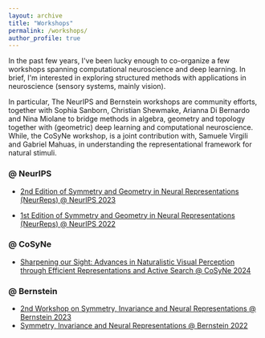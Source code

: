 ```yaml
---
layout: archive
title: "Workshops"
permalink: /workshops/
author_profile: true
---
```


In the past few years, I've been lucky enough to co-organize a few workshops spanning computational neuroscience and deep learning. In brief, I'm interested in exploring structured methods with applications in neuroscience (sensory systems, mainly vision). 

In particular, The NeurIPS and Bernstein workshops are community efforts, together with Sophia Sanborn, Christian Shewmake, Arianna Di Bernardo and Nina Miolane to bridge methods in algebra, geometry and topology together with (geometric) deep learning and computational neuroscience. While, the CoSyNe workshop, is a joint contribution with, Samuele Virgili and Gabriel Mahuas, in understanding the representational framework for natural stimuli. 


### @ NeurIPS

* [2nd Edition of Symmetry and Geometry  in
Neural Representations (NeurReps) @ NeurIPS 2023](https://sazio.github.io/workshops/neurreps/)

* [1st Edition of Symmetry and Geometry  in
Neural Representations (NeurReps) @ NeurIPS 2022](https://sazio.github.io/workshops/neurreps2022/)


### @ CoSyNe

* [Sharpening our Sight: Advances in Naturalistic Visual Perception through Efficient Representations and Active Search @ CoSyNe 2024](https://sazio.github.io/workshops/cosyne2024/)


### @ Bernstein 

* [2nd Workshop on Symmetry, Invariance and Neural Representations @ Bernstein 2023](https://sazio.github.io/workshops/sinr/)
* [Symmetry, Invariance and Neural Representations @ Bernstein 2022](https://sazio.github.io/workshops/sinr2022/)